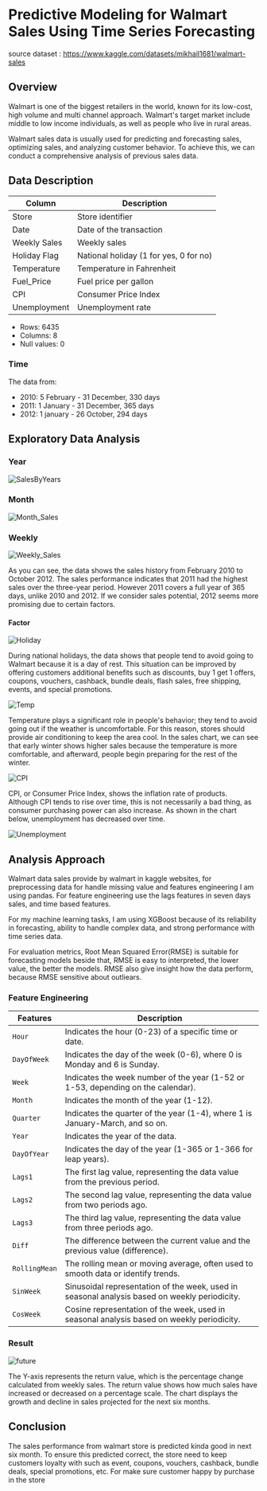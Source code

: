 # Predictive Modeling for Walmart Sales Using Time Series Forecasting
source dataset : https://www.kaggle.com/datasets/mikhail1681/walmart-sales

## Overview
Walmart is one of the biggest retailers in the world, known for its low-cost, high volume and multi channel approach. Walmart's target market include middle to low income individuals, as well as people who live in rural areas.

Walmart sales data is usually used for predicting and forecasting sales, optimizing sales, and analyzing customer behavior. To achieve this, we can conduct a comprehensive analysis of previous sales data.

## Data Description

| Column         | Description                      |
|----------------|----------------------------------|
| Store          | Store identifier               |
| Date           | Date of the transaction                 |
| Weekly Sales   | Weekly sales               |
| Holiday Flag   | National holiday (1 for yes, 0 for no) |
| Temperature    | Temperature in Fahrenheit |
| Fuel_Price     | Fuel price per gallon       |
| CPI            | Consumer Price Index |
| Unemployment   | Unemployment rate             |

- Rows: 6435
- Columns: 8
- Null values: 0

### Time
The data from:

- 2010: 5 February - 31 December, 330 days
- 2011: 1 January -  31 December, 365 days
- 2012: 1 january - 26 October, 294 days


## Exploratory Data Analysis

### Year
![SalesByYears](images/SalesByYearsBar.png)

### Month
![Month_Sales](images/MonthSalesLineComparison.png)

### Weekly
![Weekly_Sales](images/WeeklyWeekly_SalesLine.png)


As you can see, the data shows the sales history from February 2010 to October 2012. The sales performance indicates that 2011 had the highest sales over the three-year period. However 2011 covers a full year of 365 days, unlike 2010 and 2012. If we consider sales potential, 2012 seems more promising due to certain factors.

#### Factor
![Holiday](images/SalesInHoliday.png)

During national holidays, the data shows that people tend to avoid going to Walmart because it is a day of rest. This situation can be improved by offering customers additional benefits such as discounts, buy 1 get 1 offers, coupons, vouchers, cashback, bundle deals, flash sales, free shipping, events, and special promotions.

![Temp](images/SalesInTemp.png)

Temperature plays a significant role in people's behavior; they tend to avoid going out if the weather is uncomfortable. For this reason, stores should provide air conditioning to keep the area cool. In the sales chart, we can see that early winter shows higher sales because the temperature is more comfortable, and afterward, people begin preparing for the rest of the winter.

![CPI](images/WeeklyCPILine.png)

CPI, or Consumer Price Index, shows the inflation rate of products. Although CPI tends to rise over time, this is not necessarily a bad thing, as consumer purchasing power can also increase. As shown in the chart below, unemployment has decreased over time.

![Unemployment](images/WeeklyUnemploymentLine.png)



## Analysis Approach

Walmart data sales provide by walmart in kaggle websites, for preprocessing data for handle missing value and features engineering I am using pandas. For feature engineering use the lags features in seven days sales, and time based features.

For my machine learning tasks, I am using XGBoost because of its reliability in forecasting, ability to handle complex data, and strong performance with time series data. 

For evaluation metrics, Root Mean Squared Error(RMSE) is suitable for forecasting models beside that, RMSE is easy to interpreted, the lower value, the better the models. RMSE also give insight how the data perform, because RMSE sensitive about outliears.

### Feature Engineering

| **Features**  | **Description**                                                                                     |
|------------------|-----------------------------------------------------------------------------------------------------|
| `Hour`           | Indicates the hour (0-23) of a specific time or date.                                                |
| `DayOfWeek`      | Indicates the day of the week (0-6), where 0 is Monday and 6 is Sunday.                              |
| `Week`           | Indicates the week number of the year (1-52 or 1-53, depending on the calendar).                     |
| `Month`          | Indicates the month of the year (1-12).                                                              |
| `Quarter`        | Indicates the quarter of the year (1-4), where 1 is January-March, and so on.                        |
| `Year`           | Indicates the year of the data.                                                                      |
| `DayOfYear`      | Indicates the day of the year (1-365 or 1-366 for leap years).                                        |
| `Lags1`          | The first lag value, representing the data value from the previous period.                           |
| `Lags2`          | The second lag value, representing the data value from two periods ago.                              |
| `Lags3`          | The third lag value, representing the data value from three periods ago.                             |
| `Diff`           | The difference between the current value and the previous value (difference).                        |
| `RollingMean`    | The rolling mean or moving average, often used to smooth data or identify trends.                    |
| `SinWeek`        | Sinusoidal representation of the week, used in seasonal analysis based on weekly periodicity.        |
| `CosWeek`        | Cosine representation of the week, used in seasonal analysis based on weekly periodicity.            |

### Result
![future](images/future_predictions_Return.jpg)

The Y-axis represents the return value, which is the percentage change calculated from weekly sales. The return value shows how much sales have increased or decreased on a percentage scale. The chart displays the growth and decline in sales projected for the next six months.

## Conclusion

The sales performance from walmart store is predicted kinda good in next six month. To ensure this predicted correct, the store need to keep customers loyalty with such as event, coupons, vouchers, cashback, bundle deals, special promotions, etc. For make sure customer happy by purchase in the store

